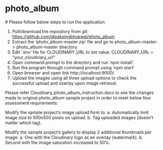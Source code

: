 ﻿# photo_album

﻿# Please follow below steps to run the application
1.	Pull/download the repository from git: https://github.com/dipaksingbhukwal/photo_album 
2.	Extract the ‘photo_album-master.zip’ file and go to photo_album-master-> photo_album-master directory.
3.	Edit ‘.env’ file for CLOUDINARY_URL to set value:
      CLOUDINARY_URL = “your_cloudinary_url”
4.	Open command prompt in the directory and run ‘npm install’.
5.	Run the program through command prompt using ‘npm start’
6.	Open browser and open link http://localhost:9000/
7.	Upload the images using all three upload options to check the successful upload and overlay upon image retrieval.


Please refer Cloudinary_photo_album_instruction.docx to see the changes made to original photo_album sample project in order to meet below four assessment requirements:

Modify the sample project’s image upload form to:
a. Automatically limit image size to 500x500 pixels on upload.
b. Tag uploaded images (doesn’t matter which tag).

Modify the sample project’s gallery to display 2 additional thumbnails per image:
a. One with the Cloudinary logo as an overlay (watermark).
b. Second with the image saturation increased to 50%.
